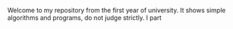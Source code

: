 Welcome to my repository from the first year of university. It shows simple algorithms and programs, do not judge strictly.
I part
